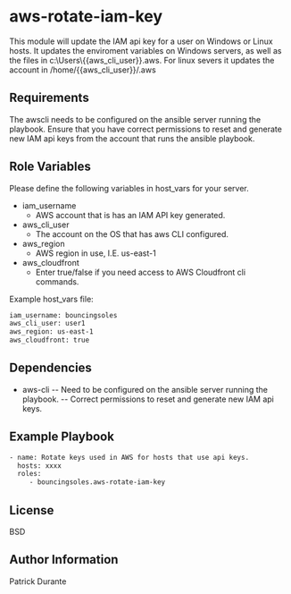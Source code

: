aws-rotate-iam-key
=========
This module will update the IAM api key for a user on Windows or Linux hosts.  It updates the enviroment variables on Windows servers, as well as the files in c:\Users\\{{aws_cli_user}}\.aws.  For linux severs it updates the account in /home/{{aws_cli_user}}/.aws

Requirements
------------
The awscli needs to be configured on the ansible server running the playbook.  Ensure that you have correct permissions to reset and generate new IAM api keys from the account that runs the ansible playbook.

Role Variables
--------------
Please define the following variables in host_vars for your server.
 - iam_username
   - AWS account that is has an IAM API key generated.
 - aws_cli_user
   - The account on the OS that has aws CLI configured.
 - aws_region
   - AWS region in use, I.E. us-east-1
 - aws_cloudfront
   - Enter true/false if you need access to AWS Cloudfront cli commands.

Example host_vars file:
```sh
iam_username: bouncingsoles  
aws_cli_user: user1
aws_region: us-east-1
aws_cloudfront: true
```

Dependencies
------------
- aws-cli
-- Need to be configured on the ansible server running the playbook.
-- Correct permissions to reset and generate new IAM api keys.



Example Playbook
----------------

```sh
- name: Rotate keys used in AWS for hosts that use api keys.
  hosts: xxxx
  roles:
     - bouncingsoles.aws-rotate-iam-key
```
License
-------

BSD

Author Information
------------------

Patrick Durante
